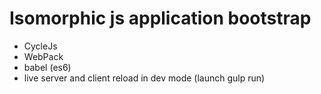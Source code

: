 # Isomorphic js application bootstrap

- CycleJs
- WebPack
- babel (es6)
- live server and client reload in dev mode (launch gulp run)
